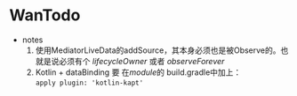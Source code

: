 # WanTodo

- notes
   1. 使用MediatorLiveData的addSource，其本身必须也是被Observe的。也就是说必须有个
   *lifecycleOwner* 或者 *observeForever*
   2. Kotlin + dataBinding 要 在*module*的 build.gradle中加上： <br>
   ` apply plugin: 'kotlin-kapt' `
